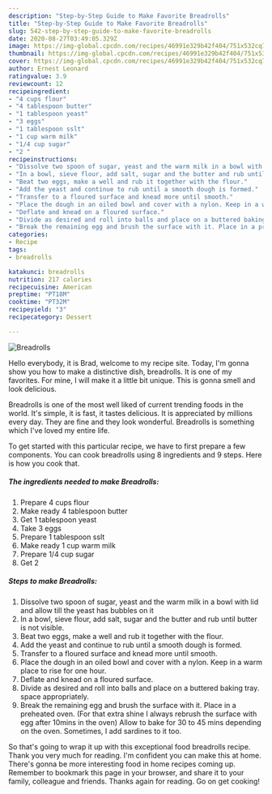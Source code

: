 ```yaml
---
description: "Step-by-Step Guide to Make Favorite Breadrolls"
title: "Step-by-Step Guide to Make Favorite Breadrolls"
slug: 542-step-by-step-guide-to-make-favorite-breadrolls
date: 2020-08-27T03:49:05.329Z
image: https://img-global.cpcdn.com/recipes/46991e329b42f404/751x532cq70/breadrolls-recipe-main-photo.jpg
thumbnail: https://img-global.cpcdn.com/recipes/46991e329b42f404/751x532cq70/breadrolls-recipe-main-photo.jpg
cover: https://img-global.cpcdn.com/recipes/46991e329b42f404/751x532cq70/breadrolls-recipe-main-photo.jpg
author: Ernest Leonard
ratingvalue: 3.9
reviewcount: 12
recipeingredient:
- "4 cups flour"
- "4 tablespoon butter"
- "1 tablespoon yeast"
- "3 eggs"
- "1 tablespoon sslt"
- "1 cup warm milk"
- "1/4 cup sugar"
- "2 "
recipeinstructions:
- "Dissolve two spoon of sugar, yeast and the warm milk in a bowl with lid and allow till the yeast has bubbles on it"
- "In a bowl, sieve flour, add salt, sugar and the butter and rub until butter is not visible."
- "Beat two eggs, make a well and rub it together with the flour."
- "Add the yeast and continue to rub until a smooth dough is formed."
- "Transfer to a floured surface and knead more until smooth."
- "Place the dough in an oiled bowl and cover with a nylon. Keep in a warm place to rise for one hour."
- "Deflate and knead on a floured surface."
- "Divide as desired and roll into balls and place on a buttered baking tray. space appropriately."
- "Break the remaining egg and brush the surface with it. Place in a preheated oven. (For that extra shine I always rebrush the surface with egg after 10mins in the oven) Allow to bake for 30 to 45 mins depending on the oven. Sometimes, I add sardines to it too."
categories:
- Recipe
tags:
- breadrolls

katakunci: breadrolls 
nutrition: 217 calories
recipecuisine: American
preptime: "PT18M"
cooktime: "PT32M"
recipeyield: "3"
recipecategory: Dessert

---
```



![Breadrolls](https://img-global.cpcdn.com/recipes/46991e329b42f404/751x532cq70/breadrolls-recipe-main-photo.jpg)

Hello everybody, it is Brad, welcome to my recipe site. Today, I'm gonna show you how to make a distinctive dish, breadrolls. It is one of my favorites. For mine, I will make it a little bit unique. This is gonna smell and look delicious.

Breadrolls is one of the most well liked of current trending foods in the world. It's simple, it is fast, it tastes delicious. It is appreciated by millions every day. They are fine and they look wonderful. Breadrolls is something which I've loved my entire life.




To get started with this particular recipe, we have to first prepare a few components. You can cook breadrolls using 8 ingredients and 9 steps. Here is how you cook that.

<!--inarticleads1-->

##### The ingredients needed to make Breadrolls:

1. Prepare 4 cups flour
1. Make ready 4 tablespoon butter
1. Get 1 tablespoon yeast
1. Take 3 eggs
1. Prepare 1 tablespoon sslt
1. Make ready 1 cup warm milk
1. Prepare 1/4 cup sugar
1. Get 2 




<!--inarticleads2-->

##### Steps to make Breadrolls:

1. Dissolve two spoon of sugar, yeast and the warm milk in a bowl with lid and allow till the yeast has bubbles on it
1. In a bowl, sieve flour, add salt, sugar and the butter and rub until butter is not visible.
1. Beat two eggs, make a well and rub it together with the flour.
1. Add the yeast and continue to rub until a smooth dough is formed.
1. Transfer to a floured surface and knead more until smooth.
1. Place the dough in an oiled bowl and cover with a nylon. Keep in a warm place to rise for one hour.
1. Deflate and knead on a floured surface.
1. Divide as desired and roll into balls and place on a buttered baking tray. space appropriately.
1. Break the remaining egg and brush the surface with it. Place in a preheated oven. (For that extra shine I always rebrush the surface with egg after 10mins in the oven) Allow to bake for 30 to 45 mins depending on the oven. Sometimes, I add sardines to it too.




So that's going to wrap it up with this exceptional food breadrolls recipe. Thank you very much for reading. I'm confident you can make this at home. There's gonna be more interesting food in home recipes coming up. Remember to bookmark this page in your browser, and share it to your family, colleague and friends. Thanks again for reading. Go on get cooking!
